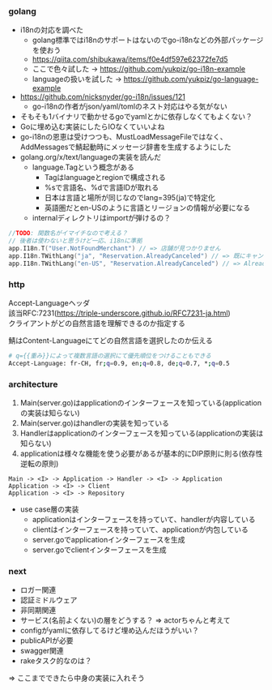 ### golang

- i18nの対応を調べた
  - golang標準ではi18nのサポートはないのでgo-i18nなどの外部パッケージを使おう
  - https://qiita.com/shibukawa/items/f0e4df597e62372fe7d5
  - ここで色々試した -> https://github.com/yukpiz/go-i18n-example
  - languageの扱いを試した -> https://github.com/yukpiz/go-language-example
- https://github.com/nicksnyder/go-i18n/issues/121
  - go-i18nの作者がjson/yaml/tomlのネスト対応はやる気がない
- そもそも1バイナリで動かせるgoでyamlとかに依存しなくてもよくない？
- Goに埋め込む実装にしたらIOなくていいよね
- go-i18nの恩恵は受けつつも、MustLoadMessageFileではなく、AddMessagesで鯖起動時にメッセージ辞書を生成するようにした
- golang.org/x/text/languageの実装を読んだ
  - language.Tagという概念がある
    - Tagはlanguageとregionで構成される
    - %sで言語名、%dで言語IDが取れる
    - 日本は言語と場所が同じなのでlang=395(ja)で特定化
    - 英語圏だとen-USのように言語とリージョンの情報が必要になる
  - internalディレクトリはimportが弾けるの？


```go
//TODO: 関数名がイマイチなので考える？
// 後者は使わないと思うけど一応、i18nに準拠
app.I18n.T("User.NotFoundMerchant") // => 店舗が見つかりません
app.I18n.TWithLang("ja", "Reservation.AlreadyCanceled") // => 既にキャンセル済みの予約です
app.I18n.TWithLang("en-US", "Reservation.AlreadyCanceled") // => Already canceled reservation
```

### http

Accept-Languageヘッダ  
該当RFC:7231(https://triple-underscore.github.io/RFC7231-ja.html)  
クライアントがどの自然言語を理解できるのか指定する  

鯖はContent-Languageにてどの自然言語を選択したのか伝える  

```bash
# q={{重み}}によって複数言語の選択にて優先順位をつけることもできる
Accept-Language: fr-CH, fr;q=0.9, en;q=0.8, de;q=0.7, *;q=0.5
```


### architecture

1. Main(server.go)はapplicationのインターフェースを知っている(applicationの実装は知らない)
2. Main(server.go)はhandlerの実装を知っている
3. Handlerはapplicationのインターフェースを知っている(applicationの実装は知らない)
4. applicationは様々な機能を使う必要があるが基本的にDIP原則に則る(依存性逆転の原則)

```
Main -> <I> -> Application -> Handler -> <I> -> Application
Application -> <I> -> Client
Application -> <I> -> Repository
```

- use case層の実装
  - applicationはインターフェースを持っていて、handlerが内容している
  - clientはインターフェースを持っていて、applicationが内包している
  - server.goでapplicationインターフェースを生成
  - server.goでclientインターフェースを生成


### next

- ロガー関連
- 認証ミドルウェア
- 非同期関連
- サービス(名前よくない)の層をどうする？ => actorちゃんと考えて
- configがyamlに依存してるけど埋め込んだほうがいい？
- publicAPIが必要
- swagger関連
- rakeタスク的なのは？

=> ここまでできたら中身の実装に入れそう  